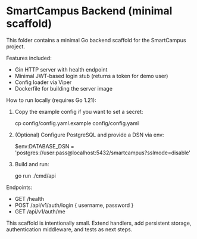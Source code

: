 # SmartCampus Backend (minimal scaffold)

This folder contains a minimal Go backend scaffold for the SmartCampus project.

Features included:
- Gin HTTP server with health endpoint
- Minimal JWT-based login stub (returns a token for demo user)
- Config loader via Viper
- Dockerfile for building the server image

How to run locally (requires Go 1.21):

1. Copy the example config if you want to set a secret:

   cp config/config.yaml.example config/config.yaml

2. (Optional) Configure PostgreSQL and provide a DSN via env:

   $env:DATABASE_DSN = 'postgres://user:pass@localhost:5432/smartcampus?sslmode=disable'

3. Build and run:

   go run ./cmd/api

Endpoints:
- GET /health
- POST /api/v1/auth/login  { username, password }
- GET /api/v1/auth/me

This scaffold is intentionally small. Extend handlers, add persistent storage,
authentication middleware, and tests as next steps.
